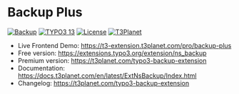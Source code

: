 # Backup Plus

  [![Backup](https://img.shields.io/badge/stable-v13.0.2-green?style=flat-square)](https://github.com/nitsan-technologies/ns_backup/tree/13.0.2) [![TYPO3 13](https://img.shields.io/badge/TYPO3-13-orange.svg?style=flat-square)](https://get.typo3.org/version/13) [![License](https://img.shields.io/badge/license-GPL--3.0-orange?style=flat-square)](https://www.gnu.org/licenses/gpl-3.0.en.html) [![T3Planet](https://img.shields.io/badge/T3Planet-Backup-50b99a?style=flat-square)](https://t3planet.com/typo3-backup-extension)

- Live Frontend Demo: https://t3-extension.t3planet.com/pro/backup-plus
- Free version: https://extensions.typo3.org/extension/ns_backup
- Premium version: https://t3planet.com/typo3-backup-extension
- Documentation: https://docs.t3planet.com/en/latest/ExtNsBackup/Index.html
- Changelog: https://t3planet.com/typo3-backup-extension
